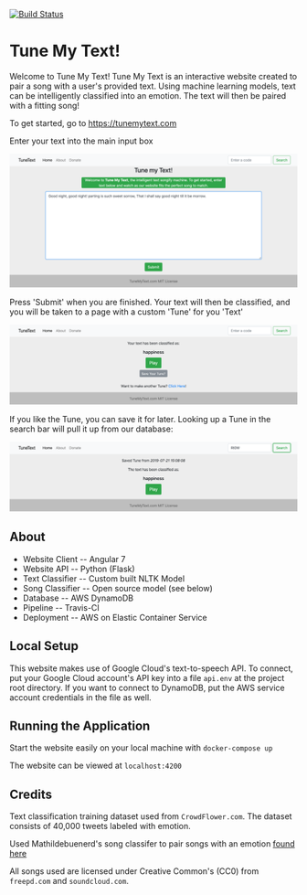 [![Build Status](https://travis-ci.com/dennystasaski/TuneText.svg?branch=master)](https://travis-ci.com/dennystasaski/TuneText)

# Tune My Text!
Welcome to Tune My Text!  Tune My Text is an interactive website created to pair a song with a user's provided text.  Using machine learning models, text can be intelligently classified into an emotion.  The text will then be paired with a fitting song!

To get started, go to https://tunemytext.com 

Enter your text into the main input box

![Home Page Quote](web/assets/screenshots/homePageQuote.png?raw=true)

Press 'Submit' when you are finished.  Your text will then be classified, and you will be taken to a page with a custom 'Tune' for you 'Text'

![Classification](web/assets/screenshots/classification.png?raw=true)

If you like the Tune, you can save it for later.  Looking up a Tune in the search bar will pull it up from our database:

![Lookup Code](web/assets/screenshots/lookupCode.png?raw=true)

## About
* Website Client -- Angular 7
* Website API -- Python (Flask)
* Text Classifier -- Custom built NLTK Model
* Song Classifier -- Open source model (see below)
* Database -- AWS DynamoDB
* Pipeline -- Travis-CI
* Deployment -- AWS on Elastic Container Service

## Local Setup
This website makes use of Google Cloud's text-to-speech API.  To connect, put your Google Cloud account's API key into a file `api.env` at the project root directory.  If you want to connect to DynamoDB, put the AWS service account credentials in the file as well.

## Running the Application
Start the website easily on your local machine with `docker-compose up`

The website can be viewed at `localhost:4200`

## Credits
Text classification training dataset used from `CrowdFlower.com`.  The dataset consists of 40,000 tweets labeled with emotion.

Used Mathildebuenerd's song classifer to pair songs with an emotion [found here](https://github.com/mathildebuenerd/music-emotion-classifier)

All songs used are licensed under Creative Common's (CC0) from `freepd.com` and `soundcloud.com`.


